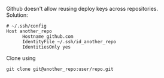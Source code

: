 Github doesn't allow reusing deploy keys across repositories. \
Solution:
```
# ~/.ssh/config
Host another_repo
      Hostname github.com
      IdentityFile ~/.ssh/id_another_repo
      IdentitiesOnly yes
```
Clone using
```
git clone git@another_repo:user/repo.git
```
